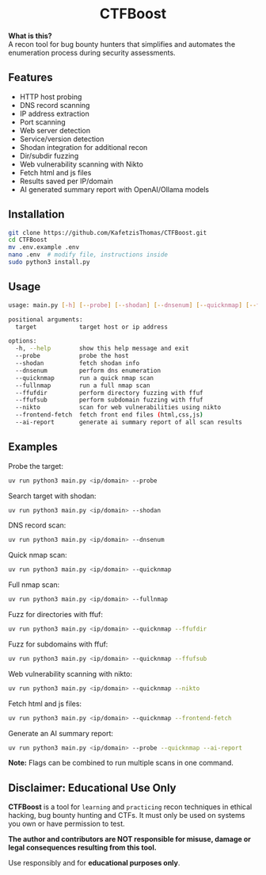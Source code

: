 <h1 align="center">CTFBoost</h1>

**What is this?**  
A recon tool for bug bounty hunters that simplifies and automates the enumeration process during security assessments.

## Features

* HTTP host probing
* DNS record scanning
* IP address extraction
* Port scanning
* Web server detection
* Service/version detection
* Shodan integration for additional recon
* Dir/subdir fuzzing
* Web vulnerability scanning with Nikto
* Fetch html and js files
* Results saved per IP/domain
* AI generated summary report with OpenAI/Ollama models

## Installation

```bash
git clone https://github.com/KafetzisThomas/CTFBoost.git
cd CTFBoost
mv .env.example .env
nano .env  # modify file, instructions inside
sudo python3 install.py
```

## Usage

```bash
usage: main.py [-h] [--probe] [--shodan] [--dnsenum] [--quicknmap] [--fullnmap] [--ffufdir] [--ffufsub] [--nikto] [--frontend-fetch] [--ai-report] target

positional arguments:
  target            target host or ip address

options:
  -h, --help        show this help message and exit
  --probe           probe the host
  --shodan          fetch shodan info
  --dnsenum         perform dns enumeration
  --quicknmap       run a quick nmap scan
  --fullnmap        run a full nmap scan
  --ffufdir         perform directory fuzzing with ffuf
  --ffufsub         perform subdomain fuzzing with ffuf
  --nikto           scan for web vulnerabilities using nikto
  --frontend-fetch  fetch front end files (html,css,js)
  --ai-report       generate ai summary report of all scan results
```

## Examples

Probe the target:
```bash
uv run python3 main.py <ip/domain> --probe
```

Search target with shodan:
```bash
uv run python3 main.py <ip/domain> --shodan
```

DNS record scan:
```bash
uv run python3 main.py <ip/domain> --dnsenum
```

Quick nmap scan:
```bash
uv run python3 main.py <ip/domain> --quicknmap
```

Full nmap scan:
```bash
uv run python3 main.py <ip/domain> --fullnmap
```

Fuzz for directories with ffuf:
```bash
uv run python3 main.py <ip/domain> --quicknmap --ffufdir
```

Fuzz for subdomains with ffuf:
```bash
uv run python3 main.py <ip/domain> --quicknmap --ffufsub
```

Web vulnerability scanning with nikto:
```bash
uv run python3 main.py <ip/domain> --quicknmap --nikto
```

Fetch html and js files:
```bash
uv run python3 main.py <ip/domain> --quicknmap --frontend-fetch
```

Generate an AI summary report:
```bash
uv run python3 main.py <ip/domain> --probe --quicknmap --ai-report
```

**Note:** Flags can be combined to run multiple scans in one command.

## Disclaimer: Educational Use Only

**CTFBoost** is a tool for `learning` and `practicing` recon techniques in ethical hacking, bug bounty hunting and CTFs. It must only be used on systems you own or have permission to test.

**The author and contributors are NOT responsible for misuse, damage or legal consequences resulting from this tool.**

Use responsibly and for **educational purposes only**.
